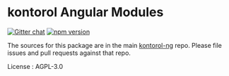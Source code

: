 # kontorol Angular Modules

[![Gitter chat](https://badges.gitter.im/kontorol-ng/kontorol-ng.png)](https://gitter.im/kontorol-ng/kontorol-ng) [![npm version](https://badge.fury.io/js/%40kontorol-ng%2Fkontorol-primeng-ui.svg)](https://badge.fury.io/js/%40kontorol-ng%2Fkontorol-primeng-ui)

The sources for this package are in the main [kontorol-ng](https://github.com/kontorol/kontorol-ng) repo. Please file issues and pull requests against that repo.

License : AGPL-3.0